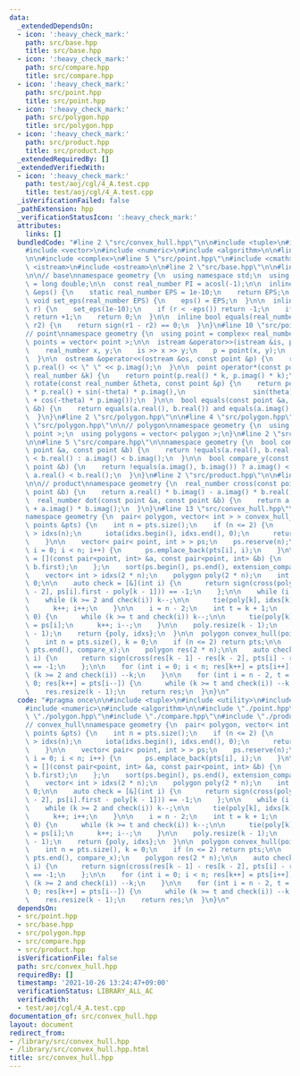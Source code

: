 ```yaml
---
data:
  _extendedDependsOn:
  - icon: ':heavy_check_mark:'
    path: src/base.hpp
    title: src/base.hpp
  - icon: ':heavy_check_mark:'
    path: src/compare.hpp
    title: src/compare.hpp
  - icon: ':heavy_check_mark:'
    path: src/point.hpp
    title: src/point.hpp
  - icon: ':heavy_check_mark:'
    path: src/polygon.hpp
    title: src/polygon.hpp
  - icon: ':heavy_check_mark:'
    path: src/product.hpp
    title: src/product.hpp
  _extendedRequiredBy: []
  _extendedVerifiedWith:
  - icon: ':heavy_check_mark:'
    path: test/aoj/cgl/4_A.test.cpp
    title: test/aoj/cgl/4_A.test.cpp
  _isVerificationFailed: false
  _pathExtension: hpp
  _verificationStatusIcon: ':heavy_check_mark:'
  attributes:
    links: []
  bundledCode: "#line 2 \"src/convex_hull.hpp\"\n\n#include <tuple>\n#include <utility>\n\
    #include <vector>\n#include <numeric>\n#include <algorithm>\n\n#line 2 \"src/point.hpp\"\
    \n\n#include <complex>\n#line 5 \"src/point.hpp\"\n#include <cmath>\n#include\
    \ <istream>\n#include <ostream>\n\n#line 2 \"src/base.hpp\"\n\n#line 4 \"src/base.hpp\"\
    \n\n// base\nnamespace geometry {\n  using namespace std;\n  using real_number\
    \ = long double;\n\n  const real_number PI = acosl(-1);\n\n  inline static real_number\
    \ &eps() {\n    static real_number EPS = 1e-10;\n    return EPS;\n  }\n\n  static\
    \ void set_eps(real_number EPS) {\n    eps() = EPS;\n  }\n\n  inline int sign(real_number\
    \ r) {\n    set_eps(1e-10);\n    if (r < -eps()) return -1;\n    if (r > +eps())\
    \ return +1;\n    return 0;\n  }\n\n  inline bool equals(real_number r1, real_number\
    \ r2) {\n    return sign(r1 - r2) == 0;\n  }\n}\n#line 10 \"src/point.hpp\"\n\n\
    // point\nnamespace geometry {\n  using point = complex< real_number >;\n  using\
    \ points = vector< point >;\n\n  istream &operator>>(istream &is, point &p) {\n\
    \    real_number x, y;\n    is >> x >> y;\n    p = point(x, y);\n    return is;\n\
    \  }\n\n  ostream &operator<<(ostream &os, const point &p) {\n    return os <<\
    \ p.real() << \" \" << p.imag();\n  }\n\n  point operator*(const point &p, const\
    \ real_number &k) {\n    return point(p.real() * k, p.imag() * k);\n  }\n\n  point\
    \ rotate(const real_number &theta, const point &p) {\n    return point(cos(theta)\
    \ * p.real() + sin(-theta) * p.imag(),\n                 sin(theta) * p.real()\
    \ + cos(-theta) * p.imag());\n  }\n\n  bool equals(const point &a, const point\
    \ &b) {\n    return equals(a.real(), b.real()) and equals(a.imag(), b.imag());\n\
    \  }\n}\n#line 2 \"src/polygon.hpp\"\n\n#line 4 \"src/polygon.hpp\"\n\n#line 6\
    \ \"src/polygon.hpp\"\n\n// polygon\nnamespace geometry {\n  using polygon = vector<\
    \ point >;\n  using polygons = vector< polygon >;\n}\n#line 2 \"src/compare.hpp\"\
    \n\n#line 5 \"src/compare.hpp\"\n\nnamespace geometry {\n  bool compare_x(const\
    \ point &a, const point &b) {\n    return !equals(a.real(), b.real()) ? a.real()\
    \ < b.real() : a.imag() < b.imag();\n  }\n\n  bool compare_y(const point &a, const\
    \ point &b) {\n    return !equals(a.imag(), b.imag()) ? a.imag() < b.imag() :\
    \ a.real() < b.real();\n  }\n}\n#line 2 \"src/product.hpp\"\n\n#line 5 \"src/product.hpp\"\
    \n\n// product\nnamespace geometry {\n  real_number cross(const point &a, const\
    \ point &b) {\n    return a.real() * b.imag() - a.imag() * b.real();\n  }\n\n\
    \  real_number dot(const point &a, const point &b) {\n    return a.real() * b.real()\
    \ + a.imag() * b.imag();\n  }\n}\n#line 13 \"src/convex_hull.hpp\"\n\n// convex_hull\n\
    namespace geometry {\n  pair< polygon, vector< int > > convex_hull_with_index(const\
    \ points &pts) {\n    int n = pts.size();\n    if (n <= 2) {\n      vector< int\
    \ > idxs(n);\n      iota(idxs.begin(), idxs.end(), 0);\n      return {pts, idxs};\n\
    \    }\n\n    vector< pair< point, int > > ps;\n    ps.reserve(n);\n    for (int\
    \ i = 0; i < n; i++) {\n      ps.emplace_back(pts[i], i);\n    }\n\n    auto extension_compare_x\
    \ = [](const pair<point, int> &a, const pair<point, int> &b) {\n      return compare_x(a.first,\
    \ b.first);\n    };\n    sort(ps.begin(), ps.end(), extension_compare_x);\n\n\
    \    vector< int > idxs(2 * n);\n    polygon poly(2 * n);\n    int k = 0, i =\
    \ 0;\n\n    auto check = [&](int i) {\n      return sign(cross(poly[k - 1] - poly[k\
    \ - 2], ps[i].first - poly[k - 1])) == -1;\n    };\n\n    while (i < n) {\n  \
    \    while (k >= 2 and check(i)) k--;\n\n      tie(poly[k], idxs[k]) = ps[i];\n\
    \      k++; i++;\n    }\n\n    i = n - 2;\n    int t = k + 1;\n    while (i >=\
    \ 0) {\n      while (k >= t and check(i)) k--;\n\n      tie(poly[k], idxs[k])\
    \ = ps[i];\n      k++; i--;\n    }\n\n    poly.resize(k - 1);\n    idxs.resize(k\
    \ - 1);\n    return {poly, idxs};\n  }\n\n  polygon convex_hull(points pts) {\n\
    \    int n = pts.size(), k = 0;\n    if (n <= 2) return pts;\n\n    sort(pts.begin(),\
    \ pts.end(), compare_x);\n    polygon res(2 * n);\n\n    auto check = [&](int\
    \ i) {\n      return sign(cross(res[k - 1] - res[k - 2], pts[i] - res[k - 1]))\
    \ == -1;\n    };\n\n    for (int i = 0; i < n; res[k++] = pts[i++]) {\n      while\
    \ (k >= 2 and check(i)) --k;\n    }\n\n    for (int i = n - 2, t = k + 1; i >=\
    \ 0; res[k++] = pts[i--]) {\n      while (k >= t and check(i)) --k;\n    }\n\n\
    \    res.resize(k - 1);\n    return res;\n  }\n}\n"
  code: "#pragma once\n\n#include <tuple>\n#include <utility>\n#include <vector>\n\
    #include <numeric>\n#include <algorithm>\n\n#include \"./point.hpp\"\n#include\
    \ \"./polygon.hpp\"\n#include \"./compare.hpp\"\n#include \"./product.hpp\"\n\n\
    // convex_hull\nnamespace geometry {\n  pair< polygon, vector< int > > convex_hull_with_index(const\
    \ points &pts) {\n    int n = pts.size();\n    if (n <= 2) {\n      vector< int\
    \ > idxs(n);\n      iota(idxs.begin(), idxs.end(), 0);\n      return {pts, idxs};\n\
    \    }\n\n    vector< pair< point, int > > ps;\n    ps.reserve(n);\n    for (int\
    \ i = 0; i < n; i++) {\n      ps.emplace_back(pts[i], i);\n    }\n\n    auto extension_compare_x\
    \ = [](const pair<point, int> &a, const pair<point, int> &b) {\n      return compare_x(a.first,\
    \ b.first);\n    };\n    sort(ps.begin(), ps.end(), extension_compare_x);\n\n\
    \    vector< int > idxs(2 * n);\n    polygon poly(2 * n);\n    int k = 0, i =\
    \ 0;\n\n    auto check = [&](int i) {\n      return sign(cross(poly[k - 1] - poly[k\
    \ - 2], ps[i].first - poly[k - 1])) == -1;\n    };\n\n    while (i < n) {\n  \
    \    while (k >= 2 and check(i)) k--;\n\n      tie(poly[k], idxs[k]) = ps[i];\n\
    \      k++; i++;\n    }\n\n    i = n - 2;\n    int t = k + 1;\n    while (i >=\
    \ 0) {\n      while (k >= t and check(i)) k--;\n\n      tie(poly[k], idxs[k])\
    \ = ps[i];\n      k++; i--;\n    }\n\n    poly.resize(k - 1);\n    idxs.resize(k\
    \ - 1);\n    return {poly, idxs};\n  }\n\n  polygon convex_hull(points pts) {\n\
    \    int n = pts.size(), k = 0;\n    if (n <= 2) return pts;\n\n    sort(pts.begin(),\
    \ pts.end(), compare_x);\n    polygon res(2 * n);\n\n    auto check = [&](int\
    \ i) {\n      return sign(cross(res[k - 1] - res[k - 2], pts[i] - res[k - 1]))\
    \ == -1;\n    };\n\n    for (int i = 0; i < n; res[k++] = pts[i++]) {\n      while\
    \ (k >= 2 and check(i)) --k;\n    }\n\n    for (int i = n - 2, t = k + 1; i >=\
    \ 0; res[k++] = pts[i--]) {\n      while (k >= t and check(i)) --k;\n    }\n\n\
    \    res.resize(k - 1);\n    return res;\n  }\n}\n"
  dependsOn:
  - src/point.hpp
  - src/base.hpp
  - src/polygon.hpp
  - src/compare.hpp
  - src/product.hpp
  isVerificationFile: false
  path: src/convex_hull.hpp
  requiredBy: []
  timestamp: '2021-10-26 13:24:47+09:00'
  verificationStatus: LIBRARY_ALL_AC
  verifiedWith:
  - test/aoj/cgl/4_A.test.cpp
documentation_of: src/convex_hull.hpp
layout: document
redirect_from:
- /library/src/convex_hull.hpp
- /library/src/convex_hull.hpp.html
title: src/convex_hull.hpp
---
```

